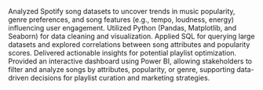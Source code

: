 Analyzed Spotify song datasets to uncover trends in music popularity, genre preferences, and song features (e.g., tempo, loudness, energy) influencing user engagement.
Utilized Python (Pandas, Matplotlib, and Seaborn) for data cleaning and visualization. 
Applied SQL for querying large datasets and explored correlations between song attributes and popularity scores.
Delivered actionable insights for potential playlist optimization.
Provided an interactive dashboard using Power BI, allowing stakeholders to filter and analyze songs by attributes, popularity, 
or genre, supporting data-driven decisions for playlist curation and marketing strategies.
